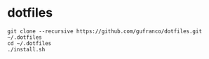 dotfiles
=========

```
git clone --recursive https://github.com/gufranco/dotfiles.git ~/.dotfiles
cd ~/.dotfiles
./install.sh
```
